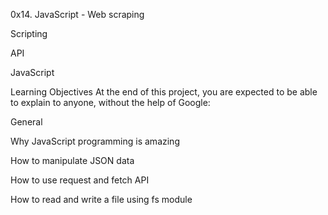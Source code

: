 0x14. JavaScript - Web scraping

Scripting

API

JavaScript

Learning Objectives
At the end of this project, you are expected to be able to explain to anyone, without the help of Google:

General

Why JavaScript programming is amazing

How to manipulate JSON data

How to use request and fetch API

How to read and write a file using fs module
